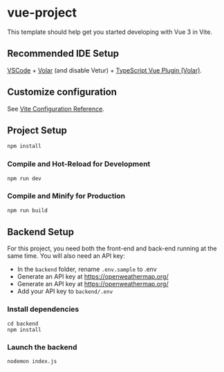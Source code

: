 # vue-project

This template should help get you started developing with Vue 3 in Vite.

## Recommended IDE Setup

[VSCode](https://code.visualstudio.com/) + [Volar](https://marketplace.visualstudio.com/items?itemName=Vue.volar) (and disable Vetur) + [TypeScript Vue Plugin (Volar)](https://marketplace.visualstudio.com/items?itemName=Vue.vscode-typescript-vue-plugin).

## Customize configuration

See [Vite Configuration Reference](https://vitejs.dev/config/).

## Project Setup

```sh
npm install
```

### Compile and Hot-Reload for Development

```sh
npm run dev
```

### Compile and Minify for Production

```sh
npm run build
```

## Backend Setup

For this project, you need both the front-end
and back-end running at the same time. You will
also need an API key:

- In the `backend` folder, rename `.env.sample` to .env
- Generate an API key at https://openweathermap.org/ 
- Generate an API key at https://openweathermap.org/
- Add your API key to `backend/.env`

### Install dependencies

```
cd backend
npm install
```

### Launch the backend
```
nodemon index.js
```

